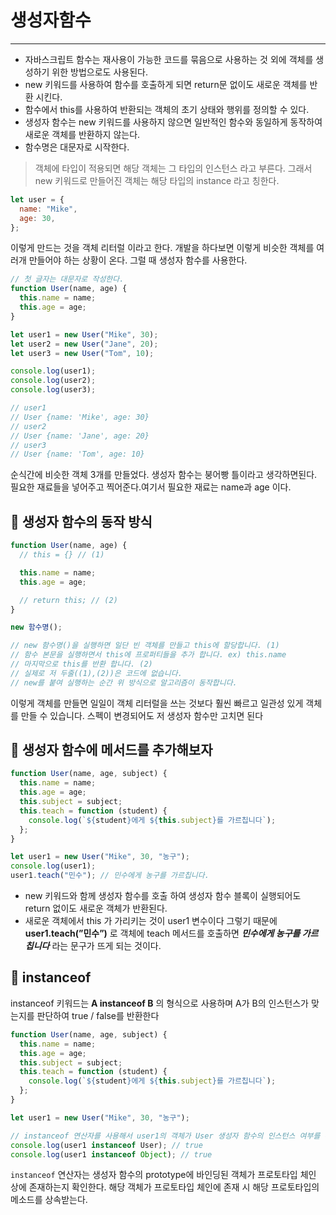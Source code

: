 # 생성자함수

---

- 자바스크립트 함수는 재사용이 가능한 코드를 묶음으로 사용하는 것 외에 객체를 생성하기 위한 방법으로도 사용된다.
- new 키워드를 사용하여 함수를 호출하게 되면 return문 없이도 새로운 객체를 반환 시킨다.
- 함수에서 this를 사용하여 반환되는 객체의 초기 상태와 행위를 정의할 수 있다.
- 생성자 함수는 new 키워드를 사용하지 않으면 일반적인 함수와 동일하게 동작하여 새로운 객체를 반환하지 않는다.
- 함수명은 대문자로 시작한다.

> 객체에 타입이 적용되면 해당 객체는 그 타입의 인스턴스 라고 부른다. 그래서 new 키워드로 만들어진 객체는 해당 타입의 instance 라고 칭한다.

```jsx
let user = {
  name: "Mike",
  age: 30,
};
```

이렇게 만드는 것을 객체 리터럴 이라고 한다. 개발을 하다보면 이렇게 비슷한 객체를 여러개 만들어야 하는 상황이 온다. 그럴 때 생성자 함수를 사용한다.

```jsx
// 첫 글자는 대문자로 작성한다.
function User(name, age) {
  this.name = name;
  this.age = age;
}

let user1 = new User("Mike", 30);
let user2 = new User("Jane", 20);
let user3 = new User("Tom", 10);

console.log(user1);
console.log(user2);
console.log(user3);

// user1
// User {name: 'Mike', age: 30}
// user2
// User {name: 'Jane', age: 20}
// user3
// User {name: 'Tom', age: 10}
```

순식간에 비슷한 객체 3개를 만들었다. 생성자 함수는 붕어빵 틀이라고 생각하면된다. 필요한 재료들을 넣어주고 찍어준다.여기서 필요한 재료는 name과 age 이다.

## 📌 생성자 함수의 동작 방식

```jsx
function User(name, age) {
  // this = {} // (1)

  this.name = name;
  this.age = age;

  // return this; // (2)
}

new 함수명();

// new 함수명()을 실행하면 일단 빈 객체를 만들고 this에 할당합니다. (1)
// 함수 본문을 실행하면서 this에 프로퍼티들을 추가 합니다. ex) this.name
// 마지막으로 this를 반환 합니다. (2)
// 실제로 저 두줄((1),(2))은 코드에 없습니다.
// new를 붙여 실행하는 순간 위 방식으로 알고리즘이 동작합니다.
```

이렇게 객체를 만들면 일일이 객체 리터럴을 쓰는 것보다 훨씬 빠르고 일관성 있게 객체를 만들 수 있습니다. 스펙이 변경되어도 저 생성자 함수만 고치면 된다

## 📌 생성자 함수에 메서드를 추가해보자

```jsx
function User(name, age, subject) {
  this.name = name;
  this.age = age;
  this.subject = subject;
  this.teach = function (student) {
    console.log(`${student}에게 ${this.subject}를 가르칩니다`);
  };
}

let user1 = new User("Mike", 30, "농구");
console.log(user1);
user1.teach("민수"); // 민수에게 농구를 가르칩니다.
```

- new 키워드와 함께 생성자 함수를 호출 하여 생성자 함수 블록이 실행되어도 return 없이도 새로운 객체가 반환된다.
- 새로운 객체에서 this 가 가리키는 것이 user1 변수이다 그렇기 때문에 **user1.teach(”민수”)** 로 객체에 teach 메서드를 호출하면 **_민수에게 농구를 가르칩니다_** 라는 문구가 뜨게 되는 것이다.

## 🧩 instanceof

instanceof 키워드는 **A instanceof B** 의 형식으로 사용하며 A가 B의 인스턴스가 맞는지를 판단하여 true / false를 반환한다

```jsx
function User(name, age, subject) {
  this.name = name;
  this.age = age;
  this.subject = subject;
  this.teach = function (student) {
    console.log(`${student}에게 ${this.subject}를 가르칩니다`);
  };
}

let user1 = new User("Mike", 30, "농구");

// instanceof 연산자를 사용해서 user1의 객체가 User 생성자 함수의 인스턴스 여부를 확인해서 true가 나왔다.
console.log(user1 instanceof User); // true
console.log(user1 instanceof Object); // true
```

`instanceof` 연산자는 생성자 함수의 prototype에 바인딩된 객체가 프로토타입 체인 상에 존재하는지 확인한다. 해당 객체가 프로토타입 체인에 존재 시 해당 프로토타입의 메소드를 상속받는다.
